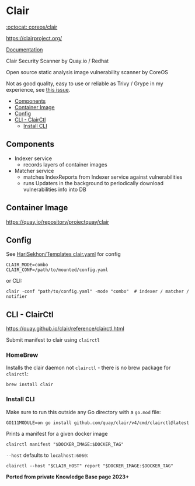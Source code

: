 # Clair

[:octocat: coreos/clair](https://github.com/coreos/clair)

<https://clairproject.org/>

[Documentation](https://quay.github.io/clair/whatis.html)

Clair Security Scanner by Quay.io / Redhat

Open source static analysis image vulnerability scanner by CoreOS

Not as good quality, easy to use or reliable as Trivy / Grype in my experience,
see [this issue](https://github.com/quay/clair/issues/1756).

<!-- INDEX_START -->

- [Components](#components)
- [Container Image](#container-image)
- [Config](#config)
- [CLI - ClairCtl](#cli---clairctl)
  - [Install CLI](#install-cli)

<!-- INDEX_END -->

## Components

- Indexer service
  - records layers of container images
- Matcher service
  - matches IndexReports from Indexer service against vulnerabilities
  - runs Updaters in the background to periodically download vulnerabilities info into DB

## Container Image

<https://quay.io/repository/projectquay/clair>

## Config

See [HariSekhon/Templates clair.yaml](https://github.com/HariSekhon/Templates/blob/master/clair.yaml) for config

```properties
CLAIR_MODE=combo
CLAIR_CONF=/path/to/mounted/config.yaml
```

or CLI:

```shell
clair -conf "path/to/config.yaml" -mode "combo"  # indexer / matcher / notifier
```

## CLI - ClairCtl

<https://quay.github.io/clair/reference/clairctl.html>

Submit manifest to clair using `clairctl`

### HomeBrew

Installs the clair daemon not `clairctl` - there is no brew package for `clairctl`:

```shell
brew install clair
```

### Install CLI

Make sure to run this outside any Go directory with a `go.mod` file:

```shell
GO111MODULE=on go install github.com/quay/clair/v4/cmd/clairctl@latest
```

Prints a manifest for a given docker image

```shell
clairctl manifest "$DOCKER_IMAGE:$DOCKER_TAG"
```

`--host` defaults to `localhost:6060`:

```shell
clairctl --host "$CLAIR_HOST" report "$DOCKER_IMAGE:$DOCKER_TAG"
```

**Ported from private Knowledge Base page 2023+**
